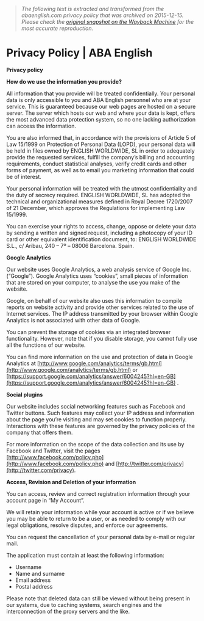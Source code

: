 > *The following text is extracted and transformed from the abaenglish.com privacy policy that was archived on 2015-12-15. Please check the [original snapshot on the Wayback Machine](https://web.archive.org/web/20151215185413id_/http%3A//www.abaenglish.com/en/privacy-policy) for the most accurate reproduction.*

# Privacy Policy | ABA English

**Privacy policy**

**How do we use the information you provide?**

All information that you provide will be treated confidentially. Your personal data is only accessible to you and ABA English personnel who are at your service. This is guaranteed because our web pages are hosted on a secure server. The server which hosts our web and where your data is kept, offers the most advanced data protection system, so no one lacking authorization can access the information.

You are also informed that, in accordance with the provisions of Article 5 of Law 15/1999 on Protection of Personal Data (LOPD), your personal data will be held in files owned by ENGLISH WORLDWIDE, SL in order to adequately provide the requested services, fulfill the company’s billing and accounting requirements, conduct statistical analyses, verify credit cards and other forms of payment, as well as to email you marketing information that could be of interest.

Your personal information will be treated with the utmost confidentiality and the duty of secrecy required. ENGLISH WORLDWIDE, SL has adopted the technical and organizational measures defined in Royal Decree 1720/2007 of 21 December, which approves the Regulations for implementing Law 15/1999.

You can exercise your rights to access, change, oppose or delete your data by sending a written and signed request, including a photocopy of your ID card or other equivalent identification document, to: ENGLISH WORLDWIDE S.L., c/ Aribau, 240 – 7º – 08006 Barcelona. Spain.

**Google Analytics**

Our website uses Google Analytics, a web analysis service of Google Inc. (“Google”). Google Analytics uses “cookies”, small pieces of information that are stored on your computer, to analyse the use you make of the website.

Google, on behalf of our website also uses this information to compile reports on website activity and provide other services related to the use of Internet services. The IP address transmitted by your browser within Google Analytics is not associated with other data of Google.

You can prevent the storage of cookies via an integrated browser functionality. However, note that if you disable storage, you cannot fully use all the functions of our website.

You can find more information on the use and protection of data in Google Analytics at [http://www.google.com/analytics/terms/gb.html](http://www.google.com/analytics/terms/gb.html) or [https://support.google.com/analytics/answer/6004245?hl=en-GB](https://support.google.com/analytics/answer/6004245?hl=en-GB) .

**Social plugins**

Our website includes social networking features such as Facebook and Twitter buttons. Such features may collect your IP address and information about the page you’re visiting and may set cookies to function properly. Interactions with these features are governed by the privacy policies of the company that offers them.

For more information on the scope of the data collection and its use by Facebook and Twitter, visit the pages [http://www.facebook.com/policy.php](http://www.facebook.com/policy.php) and [http://twitter.com/privacy](http://twitter.com/privacy).

**Access, Revision and Deletion of your information**

You can access, review and correct registration information through your account page in “My Account”.

We will retain your information while your account is active or if we believe you may be able to return to be a user, or as needed to comply with our legal obligations, resolve disputes, and enforce our agreements.

You can request the cancellation of your personal data by e-mail or regular mail.

The application must contain at least the following information:

  * Username
  * Name and surname
  * Email address
  * Postal address



Please note that deleted data can still be viewed without being present in our systems, due to caching systems, search engines and the interconnection of the proxy servers and the like.

